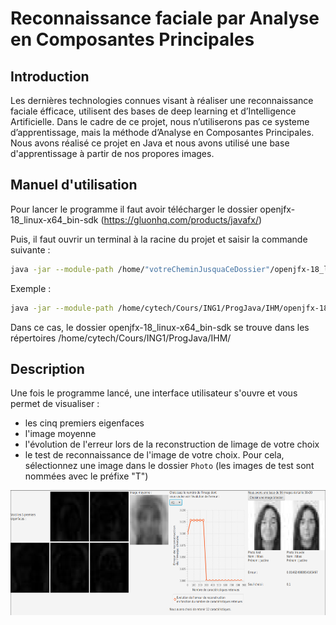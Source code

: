 # Reconnaissance faciale par Analyse en Composantes Principales

## Introduction

Les dernières technologies connues visant à réaliser une reconnaissance faciale éfficace, utilisent des bases de deep learning et d’Intelligence Artificielle. Dans le cadre de ce projet, nous n’utiliserons pas ce systeme d’apprentissage, mais la méthode d’Analyse en Composantes Principales.
Nous avons réalisé ce projet en Java et nous avons utilisé une base d'apprentissage à partir de nos propores images.

## Manuel d'utilisation


Pour lancer le programme il faut avoir télécharger le dossier openjfx-18_linux-x64_bin-sdk
(https://gluonhq.com/products/javafx/)

Puis, il faut ouvrir un terminal à la racine du projet et saisir la commande suivante :

``` bash
java -jar --module-path /home/"votreCheminJusquaCeDossier"/openjfx-18_linux-x64_bin-sdk/javafx-sdk-18/lib --add-modules javafx.controls,javafx.fxml groupe10Livrable3.jar
```

Exemple :

``` bash
java -jar --module-path /home/cytech/Cours/ING1/ProgJava/IHM/openjfx-18_linux-x64_bin-sdk/javafx-sdk-18/lib --add-modules javafx.controls,javafx.fxml groupe10Livrable3.jar
```

Dans ce cas, le dossier openjfx-18_linux-x64_bin-sdk se trouve dans les répertoires /home/cytech/Cours/ING1/ProgJava/IHM/

## Description

Une fois le programme lancé, une interface utilisateur s'ouvre et vous permet de visualiser  :
- les cinq premiers eigenfaces
- l'image moyenne
- l'évolution de l'erreur lors de la reconstruction de limage de votre choix
- le test de reconnaissance de l'image de votre choix. Pour cela, sélectionnez une image dans le dossier `Photo` (les images de test sont nommées avec le préfixe "T")

<p align="center"><img src="IMH.png" height="200"></p>

